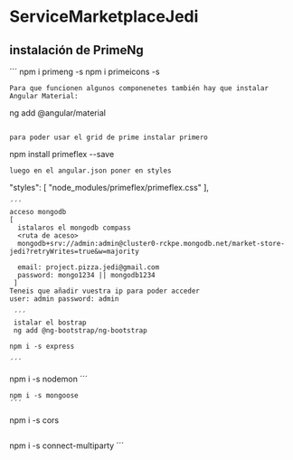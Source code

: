 # ServiceMarketplaceJedi

## instalación de PrimeNg
´´´
npm i primeng -s
npm i primeicons -s
```
Para que funcionen algunos componenetes también hay que instalar Angular Material:
```
ng add @angular/material
```

para poder usar el grid de prime instalar primero
```
npm install primeflex --save
```
luego en el angular.json poner en styles
```
"styles": [
  "node_modules/primeflex/primeflex.css"
],
```
´´´
acceso mongodb
[
  istalaros el mongodb compass
  <ruta de aceso>
  mongodb+srv://admin:admin@cluster0-rckpe.mongodb.net/market-store-jedi?retryWrites=true&w=majority

  email: project.pizza.jedi@gmail.com
  password: mongo1234 || mongodb1234
 ]
Teneis que añadir vuestra ip para poder acceder 
user: admin password: admin
 
 ´´´
 istalar el bostrap
 ng add @ng-bootstrap/ng-bootstrap
 ```
```
npm i -s express

´´´
```
npm i -s nodemon
´´´

```
npm i -s mongoose
´´´
```
npm i -s cors 
```
```
npm i -s connect-multiparty
´´´
